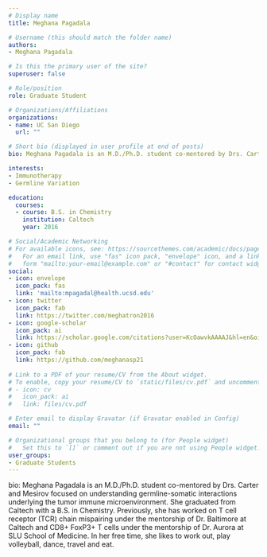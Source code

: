 ```yaml
---
# Display name
title: Meghana Pagadala

# Username (this should match the folder name)
authors:
- Meghana Pagadala

# Is this the primary user of the site?
superuser: false

# Role/position
role: Graduate Student

# Organizations/Affiliations
organizations:
- name: UC San Diego
  url: ""

# Short bio (displayed in user profile at end of posts)
bio: Meghana Pagadala is an M.D./Ph.D. student co-mentored by Drs. Carter and Mesirov focused on understanding germline-somatic interactions underlying the tumor immune microenvironment. She graduated from Caltech with a B.S. in Chemistry. Previously, she has worked on T cell receptor (TCR) chain mispairing under the mentorship of Dr. Baltimore at Caltech and CD8+ FoxP3+ T cells under the mentorship of Dr. Aurora at SLU School of Medicine. In her free time, she likes to work out, play volleyball, dance, travel and eat.

interests:
- Immunotherapy
- Germline Variation

education:
  courses:
  - course: B.S. in Chemistry
    institution: Caltech
    year: 2016

# Social/Academic Networking
# For available icons, see: https://sourcethemes.com/academic/docs/page-builder/#icons
#   For an email link, use "fas" icon pack, "envelope" icon, and a link in the
#   form "mailto:your-email@example.com" or "#contact" for contact widget.
social:
- icon: envelope
  icon_pack: fas
  link: 'mailto:mpagadal@health.ucsd.edu'
- icon: twitter
  icon_pack: fab
  link: https://twitter.com/meghatron2016
- icon: google-scholar
  icon_pack: ai
  link: https://scholar.google.com/citations?user=KcOawvkAAAAJ&hl=en&oi=ao
- icon: github
  icon_pack: fab
  link: https://github.com/meghanasp21
  
# Link to a PDF of your resume/CV from the About widget.
# To enable, copy your resume/CV to `static/files/cv.pdf` and uncomment the lines below.
# - icon: cv
#   icon_pack: ai
#   link: files/cv.pdf

# Enter email to display Gravatar (if Gravatar enabled in Config)
email: ""

# Organizational groups that you belong to (for People widget)
#   Set this to `[]` or comment out if you are not using People widget.
user_groups:
- Graduate Students
---
```


bio: Meghana Pagadala is an M.D./Ph.D. student co-mentored by Drs. Carter and Mesirov focused on understanding germline-somatic interactions underlying the tumor immune microenvironment. She graduated from Caltech with a B.S. in Chemistry. Previously, she has worked on T cell receptor (TCR) chain mispairing under the mentorship of Dr. Baltimore at Caltech and CD8+ FoxP3+ T cells under the mentorship of Dr. Aurora at SLU School of Medicine. In her free time, she likes to work out, play volleyball, dance, travel and eat.
